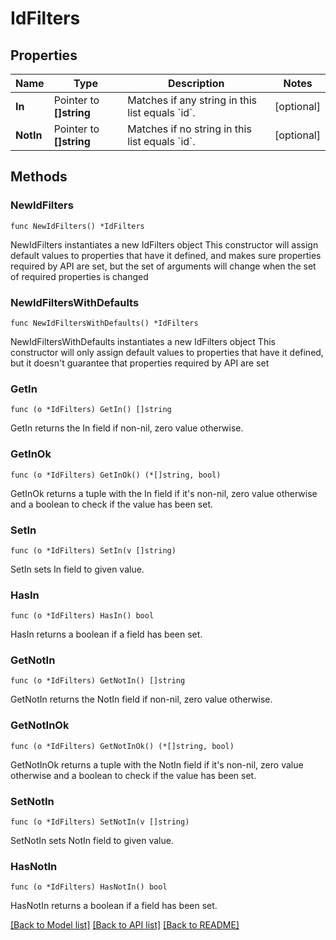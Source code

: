 # IdFilters

## Properties

Name | Type | Description | Notes
------------ | ------------- | ------------- | -------------
**In** | Pointer to **[]string** | Matches if any string in this list equals &#x60;id&#x60;. | [optional] 
**NotIn** | Pointer to **[]string** | Matches if no string in this list equals &#x60;id&#x60;. | [optional] 

## Methods

### NewIdFilters

`func NewIdFilters() *IdFilters`

NewIdFilters instantiates a new IdFilters object
This constructor will assign default values to properties that have it defined,
and makes sure properties required by API are set, but the set of arguments
will change when the set of required properties is changed

### NewIdFiltersWithDefaults

`func NewIdFiltersWithDefaults() *IdFilters`

NewIdFiltersWithDefaults instantiates a new IdFilters object
This constructor will only assign default values to properties that have it defined,
but it doesn't guarantee that properties required by API are set

### GetIn

`func (o *IdFilters) GetIn() []string`

GetIn returns the In field if non-nil, zero value otherwise.

### GetInOk

`func (o *IdFilters) GetInOk() (*[]string, bool)`

GetInOk returns a tuple with the In field if it's non-nil, zero value otherwise
and a boolean to check if the value has been set.

### SetIn

`func (o *IdFilters) SetIn(v []string)`

SetIn sets In field to given value.

### HasIn

`func (o *IdFilters) HasIn() bool`

HasIn returns a boolean if a field has been set.

### GetNotIn

`func (o *IdFilters) GetNotIn() []string`

GetNotIn returns the NotIn field if non-nil, zero value otherwise.

### GetNotInOk

`func (o *IdFilters) GetNotInOk() (*[]string, bool)`

GetNotInOk returns a tuple with the NotIn field if it's non-nil, zero value otherwise
and a boolean to check if the value has been set.

### SetNotIn

`func (o *IdFilters) SetNotIn(v []string)`

SetNotIn sets NotIn field to given value.

### HasNotIn

`func (o *IdFilters) HasNotIn() bool`

HasNotIn returns a boolean if a field has been set.


[[Back to Model list]](../README.md#documentation-for-models) [[Back to API list]](../README.md#documentation-for-api-endpoints) [[Back to README]](../README.md)


